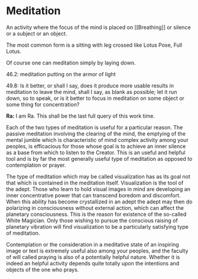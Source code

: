 # Meditation
An activity where the focus of the mind is placed on [[Breathing]] or silence or a subject or an object.

The most common form is a sitting with leg crossed like Lotus Pose, Full Lotus.

Of course one can meditation simply by laying down.

46.2: meditation putting on the armor of light

49.8: Is it better, or shall I say, does it produce more usable results in meditation to leave the mind, shall I say, as blank as possible; let it run down, so to speak, or is it better to focus in meditation on some object or some thing for concentration?

**Ra:** I am Ra. This shall be the last full query of this work time.  
  
Each of the two types of meditation is useful for a particular reason. The passive meditation involving the clearing of the mind, the emptying of the mental jumble which is characteristic of mind complex activity among your peoples, is efficacious for those whose goal is to achieve an inner silence as a base from which to listen to the Creator. This is an useful and helpful tool and is by far the most generally useful type of meditation as opposed to contemplation or prayer.  
  
The type of meditation which may be called visualization has as its goal not that which is contained in the meditation itself. Visualization is the tool of the adept. Those who learn to hold visual images in mind are developing an inner concentrative power that can transcend boredom and discomfort. When this ability has become crystallized in an adept the adept may then do polarizing in consciousness without external action, which can affect the planetary consciousness. This is the reason for existence of the so-called White Magician. Only those wishing to pursue the conscious raising of planetary vibration will find visualization to be a particularly satisfying type of meditation.  
  
Contemplation or the consideration in a meditative state of an inspiring image or text is extremely useful also among your peoples, and the faculty of will called praying is also of a potentially helpful nature. Whether it is indeed an helpful activity depends quite totally upon the intentions and objects of the one who prays.